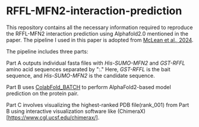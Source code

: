 # RFFL-MFN2-interaction-prediction
This repository contains all the necessary information required to reproduce the RFFL-MFN2 interaction prediction using Alphafold2.0 mentioned in the paper.
The pipeline I used in this paper is adopted from [McLean et al., 2024](https://doi.org/10.1099/mic.0.001473).

The pipeline includes three parts:

Part A outputs individual fasta files with _His-SUMO-MFN2_ and _GST-RFFL_ amino acid sequences separated by ":." Here, _GST-RFFL_ is the bait sequence, and _His-SUMO-MFN2_ is the candidate sequence.  

Part B uses [ColabFold_BATCH](https://colab.research.google.com/github/sokrypton/ColabFold/blob/main/batch/AlphaFold2_batch.ipynb) to perform AlphaFold2-based model prediction on the protein pair.

Part C involves visualizing the highest-ranked PDB file(rank_001) from Part B using interactive visualization software like (ChimeraX)[https://www.cgl.ucsf.edu/chimerax/].
